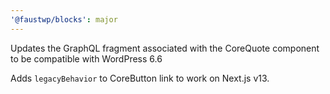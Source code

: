 ```yaml
---
'@faustwp/blocks': major
---
```


Updates the GraphQL fragment associated with the CoreQuote component to be compatible with WordPress 6.6

Adds `legacyBehavior` to CoreButton link to work on Next.js v13.
